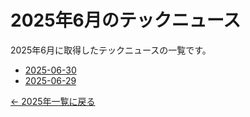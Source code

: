 # 2025年6月のテックニュース

2025年6月に取得したテックニュースの一覧です。

- [2025-06-30](2025-06-30.md)
- [2025-06-29](2025-06-29.md)

[← 2025年一覧に戻る](../index.md)
